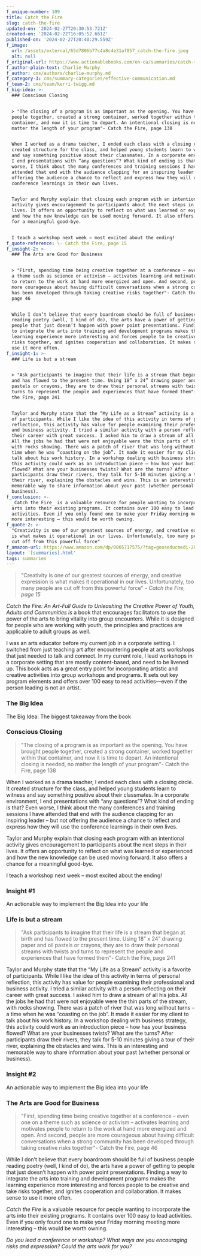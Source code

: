 ```yaml
---
f_unique-number: 109
title: Catch the Fire
slug: catch-the-fire
updated-on: '2024-02-27T20:30:53.721Z'
created-on: '2024-02-22T16:05:52.661Z'
published-on: '2024-02-27T20:40:29.559Z'
f_image:
  url: /assets/external/65d7806b77c4a8c4e31af857_catch-the-fire.jpeg
  alt: null
f_original-url: https://www.actionablebooks.com/en-ca/summaries/catch-the-fire/
f_author-plain-text: Charlie Murphy
f_author: cms/authors/charlie-murphy.md
f_category-3: cms/summary-categories/effective-communication.md
f_team-2: cms/team/kerri-twigg.md
f_big-idea: >-
  ### Conscious Closing


  > "The closing of a program is as important as the opening. You have brought
  people together, created a strong container, worked together within that
  container, and now it is time to depart. An intentional closing is needed, no
  matter the length of your program"- Catch the Fire, page 138


  When I worked as a drama teacher, I ended each class with a closing circle. It
  created structure for the class, and helped young students learn to witness
  and say something positive about their classmates. In a corporate environment,
  I end presentations with “any questions”? What kind of ending is that? Even
  worse, I think about the many conferences and training sessions I have
  attended that end with the audience clapping for an inspiring leader – but not
  offering the audience a chance to reflect and express how they will use the
  conference learnings in their own lives.


  Taylor and Murphy explain that closing each program with an intentional
  activity gives encouragement to participants about the next steps in their
  lives. It offers an opportunity to reflect on what was learned or experienced
  and how the new knowledge can be used moving forward. It also offers a chance
  for a meaningful good-bye.


  I teach a workshop next week – most excited about the ending!
f_quote-reference: \- Catch the Fire, page 15
f_insight-2: >-
  ### The Arts are Good for Business


  > "First, spending time being creative together at a conference – even one on
  a theme such as science or activism – activates learning and motivates people
  to return to the work at hand more energized and open. And second, people are
  more courageous about having difficult conversations when a strong community
  has been developed through taking creative risks together"- Catch the Fire,
  page 46


  While I don’t believe that every boardroom should be full of business people
  reading poetry (well, I kind of do), the arts have a power of getting to
  people that just doesn’t happen with power point presentations. Finding a way
  to integrate the arts into training and development programs makes the
  learning experience more interesting and forces people to be creative and take
  risks together, and ignites cooperation and collaboration. It makes sense to
  use it more often.
f_insight-1: >-
  ### Life is but a stream


  > "Ask participants to imagine that their life is a stream that began at birth
  and has flowed to the present time. Using 18” x 24” drawing paper and oil
  pastels or crayons, they are to draw their personal streams with twists and
  turns to represent the people and experiences that have formed them"- Catch
  the Fire, page 241


  Taylor and Murphy state that the “My Life as a Stream” activity is a favorite
  of participants. While I like the idea of this activity in terms of personal
  reflection, this activity has value for people examining their professional
  and business activity. I tried a similar activity with a person reflecting on
  their career with great success. I asked him to draw a stream of all his jobs.
  All the jobs he had that were not enjoyable were the thin parts of the stream,
  with rocks showing. There was a patch of river that was long without turns – a
  time when he was “coasting on the job”. It made it easier for my client to
  talk about his work history. In a workshop dealing with business strategy,
  this activity could work as an introduction piece – how has your business
  flowed? What are your businesses twists? What are the turns? After
  participants draw their rivers, they talk for 5-10 minutes giving a tour of
  their river, explaining the obstacles and wins. This is an interesting and
  memorable way to share information about your past (whether personal or
  business).
f_conclusion: >-
  _Catch the Fire_ is a valuable resource for people wanting to incorporate the
  arts into their existing programs. It contains over 100 easy to lead
  activities. Even if you only found one to make your Friday morning meeting
  more interesting – this would be worth owning.
f_quote-2: >-
  "Creativity is one of our greatest sources of energy, and creative expression
  is what makes it operational in our lives. Unfortunately, too many people are
  cut off from this powerful force"
f_amazon-url: https://www.amazon.com/dp/0865717575/?tag=gooseducmedi-20
layout: '[summaries].html'
tags: summaries
---
```


> "Creativity is one of our greatest sources of energy, and creative expression is what makes it operational in our lives. Unfortunately, too many people are cut off from this powerful force" _\- Catch the Fire, page 15_

_Catch the Fire: An Art-Full Guide to Unleashing the Creative Power of Youth, Adults and Communities is_ a book that encourages facilitators to use the power of the arts to bring vitality into group encounters. While it is designed for people who are working with youth, the principles and practices are applicable to adult groups as well.

I was an arts educator before my current job in a corporate setting. I switched from just teaching art after encountering people at arts workshops that just needed to talk and connect. In my current role, I lead workshops in a corporate setting that are mostly content-based, and need to be livened up. This book acts as a great entry point for incorporating artistic and creative activities into group workshops and programs. It sets out key program elements and offers over 100 easy to read activities—even if the person leading is not an artist.

### The Big Idea

The Big Idea: The biggest takeaway from the book

### Conscious Closing

> "The closing of a program is as important as the opening. You have brought people together, created a strong container, worked together within that container, and now it is time to depart. An intentional closing is needed, no matter the length of your program"- Catch the Fire, page 138

When I worked as a drama teacher, I ended each class with a closing circle. It created structure for the class, and helped young students learn to witness and say something positive about their classmates. In a corporate environment, I end presentations with “any questions”? What kind of ending is that? Even worse, I think about the many conferences and training sessions I have attended that end with the audience clapping for an inspiring leader – but not offering the audience a chance to reflect and express how they will use the conference learnings in their own lives.

Taylor and Murphy explain that closing each program with an intentional activity gives encouragement to participants about the next steps in their lives. It offers an opportunity to reflect on what was learned or experienced and how the new knowledge can be used moving forward. It also offers a chance for a meaningful good-bye.

I teach a workshop next week – most excited about the ending!

### Insight #1

An actionable way to implement the Big Idea into your life

### Life is but a stream

> "Ask participants to imagine that their life is a stream that began at birth and has flowed to the present time. Using 18” x 24” drawing paper and oil pastels or crayons, they are to draw their personal streams with twists and turns to represent the people and experiences that have formed them"- Catch the Fire, page 241

Taylor and Murphy state that the “My Life as a Stream” activity is a favorite of participants. While I like the idea of this activity in terms of personal reflection, this activity has value for people examining their professional and business activity. I tried a similar activity with a person reflecting on their career with great success. I asked him to draw a stream of all his jobs. All the jobs he had that were not enjoyable were the thin parts of the stream, with rocks showing. There was a patch of river that was long without turns – a time when he was “coasting on the job”. It made it easier for my client to talk about his work history. In a workshop dealing with business strategy, this activity could work as an introduction piece – how has your business flowed? What are your businesses twists? What are the turns? After participants draw their rivers, they talk for 5-10 minutes giving a tour of their river, explaining the obstacles and wins. This is an interesting and memorable way to share information about your past (whether personal or business).

### Insight #2

An actionable way to implement the Big Idea into your life

### The Arts are Good for Business

> "First, spending time being creative together at a conference – even one on a theme such as science or activism – activates learning and motivates people to return to the work at hand more energized and open. And second, people are more courageous about having difficult conversations when a strong community has been developed through taking creative risks together"- Catch the Fire, page 46

While I don’t believe that every boardroom should be full of business people reading poetry (well, I kind of do), the arts have a power of getting to people that just doesn’t happen with power point presentations. Finding a way to integrate the arts into training and development programs makes the learning experience more interesting and forces people to be creative and take risks together, and ignites cooperation and collaboration. It makes sense to use it more often.

_Catch the Fire_ is a valuable resource for people wanting to incorporate the arts into their existing programs. It contains over 100 easy to lead activities. Even if you only found one to make your Friday morning meeting more interesting – this would be worth owning.

_Do you lead a conference or workshop? What ways are you encouraging risks and expression? Could the arts work for you?_
